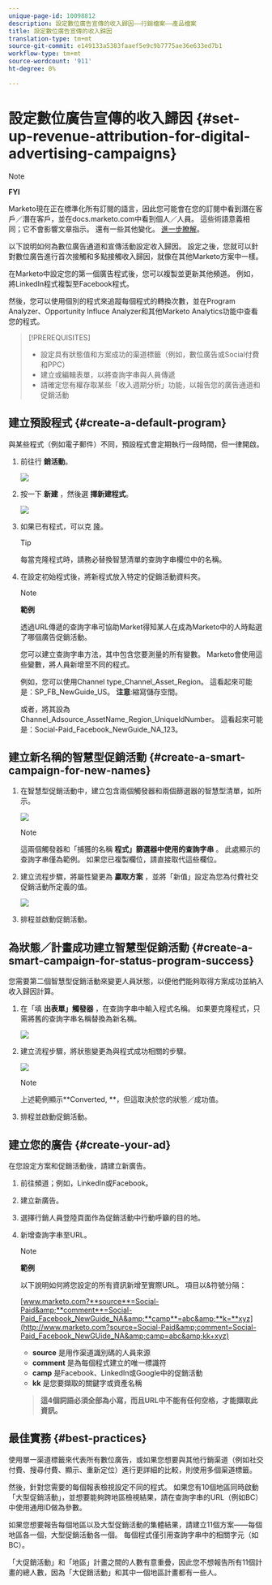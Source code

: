 ```yaml
---
unique-page-id: 10098812
description: 設定數位廣告宣傳的收入歸因——行銷檔案——產品檔案
title: 設定數位廣告宣傳的收入歸因
translation-type: tm+mt
source-git-commit: e149133a5383faaef5e9c9b7775ae36e633ed7b1
workflow-type: tm+mt
source-wordcount: '911'
ht-degree: 0%

---
```



# 設定數位廣告宣傳的收入歸因 {#set-up-revenue-attribution-for-digital-advertising-campaigns}

>[!NOTE]
>
>**FYI**
>
>Marketo現在正在標準化所有訂閱的語言，因此您可能會在您的訂閱中看到潛在客戶／潛在客戶，並在docs.marketo.com中看到個人／人員。 這些術語意義相同；它不會影響文章指示。 還有一些其他變化。 [進一步瞭解](http://docs.marketo.com/display/DOCS/Updates+to+Marketo+Terminology)。

以下說明如何為數位廣告通道和宣傳活動設定收入歸因。 設定之後，您就可以針對數位廣告進行首次接觸和多點接觸收入歸因，就像在其他Marketo方案中一樣。

在Marketo中設定您的第一個廣告程式後，您可以複製並更新其他頻道。 例如，將LinkedIn程式複製至Facebook程式。

然後，您可以使用個別的程式來追蹤每個程式的轉換次數，並在Program Analyzer、Opportunity Influce Analyzer和其他Marketo Analytics功能中查看您的程式。

>[!PREREQUISITES]
>
>* 設定具有狀態值和方案成功的渠道標籤（例如，數位廣告或Social付費和PPC）
>* 建立或編輯表單，以將查詢字串與人員傳遞
>* 請確定您有權存取某些「收入週期分析」功能，以報告您的廣告通道和促銷活動

>



## 建立預設程式 {#create-a-default-program}

與某些程式（例如電子郵件）不同，預設程式會定期執行一段時間，但一律開啟。

1. 前往行 **銷活動**。

   ![](assets/login-marketing-activities-5.png)

1. 按一下 **新建** ，然後選 **擇新建程式**。

   ![](assets/image2016-3-14-15-52-0.png)

1. 如果已有程式，可以克 [隆](../../../../product-docs/core-marketo-concepts/programs/working-with-programs/clone-a-program.md)。

   >[!TIP]
   >
   >每當克隆程式時，請務必替換智慧清單的查詢字串欄位中的名稱。

1. 在設定初始程式後，將新程式放入特定的促銷活動資料夾。

   >[!NOTE]
   >
   >**範例**
   >
   >
   >透過URL傳遞的查詢字串可協助Market得知某人在成為Marketo中的人時點選了哪個廣告促銷活動。
   >
   >
   >您可以建立查詢字串方法，其中包含您要測量的所有變數。 Marketo會使用這些變數，將人員新增至不同的程式。
   >
   >
   >例如，您可以使用Channel type_Channel_Asset_Region。 這看起來可能是：SP_FB_NewGuide_US。 **注意**:縮寫儲存空間。
   >
   >
   >或者，將其設為Channel_Adsource_AssetName_Region_UniqueIdNumber。 這看起來可能是：Social-Paid_Facebook_NewGuide_NA_123。

## 建立新名稱的智慧型促銷活動 {#create-a-smart-campaign-for-new-names}

1. 在智慧型促銷活動中，建立包含兩個觸發器和兩個篩選器的智慧型清單，如所示。

   ![](assets/image2016-3-23-13-3a59-3a24.png)

   >[!NOTE]
   >
   >這兩個觸發器和「捕獲的名稱 **程式」篩選器中使用的查詢字串** 。 此處顯示的查詢字串僅為範例。 如果您已複製欄位，請直接取代這些欄位。

1. 建立流程步驟，將屬性變更為 **贏取方案** ，並將「新值」設定為您為付費社交促銷活動所定義的值。

   ![](assets/image2016-3-14-14-3a58-3a6.png)

1. 排程並啟動促銷活動。

## 為狀態／計畫成功建立智慧型促銷活動 {#create-a-smart-campaign-for-status-program-success}

您需要第二個智慧型促銷活動來變更人員狀態，以便他們能夠取得方案成功並納入收入歸因計算。

1. 在「填 **出表單」觸發器** ，在查詢字串中輸入程式名稱。 如果要克隆程式，只需將舊的查詢字串名稱替換為新名稱。

   ![](assets/image2016-3-23-14-3a7-3a20.png)

1. 建立流程步驟，將狀態變更為與程式成功相關的步驟。

   ![](assets/image2016-3-14-15-3a9-3a29.png)

   >[!NOTE]
   >
   >上述範例顯示**Converted, **，但這取決於您的狀態／成功值。

1. 排程並啟動促銷活動。

## 建立您的廣告 {#create-your-ad}

在您設定方案和促銷活動後，請建立新廣告。

1. 前往頻道；例如，LinkedIn或Facebook。
1. 建立新廣告。
1. 選擇行銷人員登陸頁面作為促銷活動中行動呼籲的目的地。
1. 新增查詢字串至URL。

   >[!NOTE]
   >
   >**範例**
   >
   >
   >以下說明如何將您設定的所有資訊新增至實際URL。 項目以&amp;符號分隔：
   >
   >
   >[www.marketo.com?**source**=Social-Paid&amp;**comment**=Social-Paid_Facebook_NewGuide_NA&amp;**camp**=abc&amp;**k=**xyz](http://www.marketo.com?source=Social-Paid&amp;comment=Social-Paid_Facebook_NewGUide_NA&amp;camp=abc&amp;kk+xyz)
   >
   >    
   >    
   >    * **source** 是用作渠道識別碼的人員來源
   >    * **comment** 是為每個程式建立的唯一標識符
   >    * **camp** 是Facebook、LinkedIn或Google中的促銷活動
   >    * **kk** 是您要擷取的關鍵字或資產名稱

   >    
   >    
   >**這4個詞語必須全部為小寫，而且URL中不能有任何空格，才能擷取此資訊。**

## 最佳實務 {#best-practices}

使用單一渠道標籤來代表所有數位廣告，或如果您想要與其他行銷渠道（例如社交付費、搜尋付費、顯示、重新定位）進行更詳細的比較，則使用多個渠道標籤。

然後，針對您需要的每個報表檢視設定不同的程式。 如果您有10個地區同時啟動「大型促銷活動」，並想要能夠跨地區檢視結果，請在查詢字串的URL（例如BC）中使用通用ID做為參數。

如果您想要報告每個地區以及大型促銷活動的集體結果，請建立11個方案——每個地區各一個，大型促銷活動各一個。 每個程式僅引用查詢字串中的相關字元（如BC）。

「大促銷活動」和「地區」計畫之間的人數有意重疊，因此您不想報告所有11個計畫的總人數，因為「大促銷活動」和其中一個地區計畫都有一些人。
